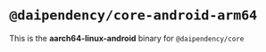# `@daipendency/core-android-arm64`

This is the **aarch64-linux-android** binary for `@daipendency/core`
